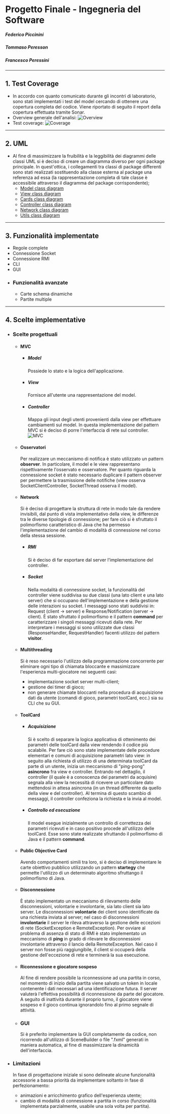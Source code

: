 # Progetto Finale - Ingegneria del Software

##### Federico Piccinini 
##### Tommaso Peresson 
##### Francesco Peressini 

------------------------------------------------------
## 1. Test Coverage ##
- In accordo con quanto comunicato durante gli incontri di laboratorio, sono stati implementati i test del model cercando di ottenere una copertura completa del codice. Viene riportato di seguito il report della copertura effettuata tramite Sonar. 
- Overview generale dell'analisi:
![Overview](/sonar/overview.PNG)
- Test coverage:
![Coverage](/sonar/coverage.PNG)
------------------------------------------------------
## 2. UML ##
- Al fine di massimizzare la fruibilità e la leggibilità dei diagrammi delle classi UML si è deciso di creare un diagramma diverso per ogni package principale. In quest'ottica, i collegamenti tra classi di package differenti sono stati realizzati sostituendo alla classe esterna al package una referenza ad essa (la rappresentazione completa di tale classe è accessibile attraverso il diagramma del package corrispondente); 
    - <a href="https://github.com/APPiccio/ing-sw-2018-piccinini-peresson-peressini/blob/master/UML/ModelClassDiagram.pdf"> Model class diagram </a>
    - <a href="https://github.com/APPiccio/ing-sw-2018-piccinini-peresson-peressini/blob/master/UML/ViewClassDiagram.pdf"> View class diagram </a>
    - <a href="https://github.com/APPiccio/ing-sw-2018-piccinini-peresson-peressini/blob/master/UML/CardsClassDiagram.pdf"> Cards class diagram </a>
    - <a href="https://github.com/APPiccio/ing-sw-2018-piccinini-peresson-peressini/blob/master/UML/ControllerClassDiagram.pdf"> Controller class diagram </a>
    - <a href="https://github.com/APPiccio/ing-sw-2018-piccinini-peresson-peressini/blob/master/UML/NetworkClassDiagram.pdf"> Network class diagram </a>
    - <a href="https://github.com/APPiccio/ing-sw-2018-piccinini-peresson-peressini/blob/master/UML/UtilsClassDiagram.pdf"> Utils class diagram </a>
------------------------------------------------------
## 3. Funzionalità implementate ##
- Regole complete
- Connessione Socket
- Connessione RMI
- CLI
- GUI
- ### Funzionalità avanzate
    - Carte schema dinamiche
    - Partite multiple
------------------------------------------------------
## 4. Scelte implementative ##

- ### Scelte progettuali

    - #### MVC
    
        - ##### Model
            Possiede lo stato e la logica dell'applicazione.
            
        - ##### View
            Fornisce all'utente una rappresentazione del model.
            
        - ##### Controller
            Mappa gli input degli utenti provenienti dalla view per effettuare cambiamenti sul model.
            In questa implementazione del pattern MVC si è deciso di porre l'interfaccia di rete sul controller.
    ![MVC](dMVC.png) 
    
    - #### Osservatori
        Per realizzare un meccanismo di notifica è stato utilizzato un pattern __observer__. In particolare, il model e le 
        view rappresentano rispettivamente l'osservato e osservatore.
        Per quanto riguarda la connessione socket è stato necessario duplicare il pattern observer per permettere la 
        trasmissione delle notifiche (view osserva SocketClientController, SocketThread osserva il model).
        
    - #### Network
        Si è deciso di progettare la struttura di rete in modo tale da rendere invisibili, dal punto di vista implementativo
        della view, le differenze tra le diverse tipologie di connessione; per fare ciò si è sfruttato il polimorfismo 
        caratteristico di Java che ha permesso l'implementazione del cambio di modalità di connessione nel corso 
        della stessa sessione.
        
        - ##### RMI
            Si è deciso di far esportare dal server l'implementazione del controller.
            
        - ##### Socket
            Nella modalità di connessione socket, la funzionalità del controller viene suddivisa su due classi 
            (una lato client e una lato server) che si occupano dell'implementazione e della gestione delle interazioni 
            su socket.
            I messaggi sono stati suddivisi in: Request (client -> server) e Response/Notification (server -> client).
            È stato sfruttato il polimorfismo e il pattern __command__ per caratterizzare i singoli messaggi ricevuti
            dalla rete.
            Per interpretare i messaggi si sono utilizzate due classi (ResponseHandler, RequestHandler) facenti utilizzo 
            del pattern __visitor__.
            
    - #### Multithreading
        Si è reso necessario l'utilizzo della programmazione concorrente per eliminare ogni tipo di chiamata bloccante e 
        massimizzare l'esperienza multi-giocatore nei seguenti casi: 
        - implementazione socket server multi-client;
        - gestione dei timer di gioco;
        - non generare chiamate bloccanti nella procedura di acquisizione dati da utente (comandi di gioco, 
          parametri toolCard, ecc.) sia su CLI che su GUI.
          
    - #### ToolCard 
    
        - ##### Acquisizione 
            Si è scelto di separare la logica applicativa di ottenimento dei parametri delle toolCard dalla view 
            rendendo il codice più scalabile.
            Per fare ciò sono state implementate delle procedure elementari e comuni di acquisizione parametri lato view: 
            in seguito alla richiesta di utilizzo di una determinata toolCard da parte di un utente, inizia un meccanismo di
            "ping-pong" __asincrono__ fra view e controller.
            Entrando nel dettaglio, il controller (il quale è a conoscenza dei parametri da acquisire) segnala alla view la 
            necessità di ricevere un particolare dato mettendosi in attesa asincrona (in un thread differente da quello della
            view e del controller).
            Al termina di questo scambio di messaggi, il controller confeziona la richiesta e la invia al model.
            
        - ##### Controllo ed esecuzione
            Il model esegue inizialmente un controllo di correttezza dei parametri ricevuti e in caso positivo procede 
            all'utilizzo delle toolCard.
            Esse sono state realizzate sfruttando il polimorfismo di Java e il pattern __command__. 
            
    - #### Public Objective Card
        Avendo comportamenti simili tra loro, si è deciso di implementare le carte obiettivo pubblico utilizzando un pattern 
        __startegy__ che permette l'utilizzo di un determinato algoritmo sfruttango il polimorfismo di Java.     
            
    - #### Disconnessione 
        È stato implementato un meccanismo di rilevamento delle disconnessioni, volontarie e involontarie, sia lato client
        sia lato server.
        Le disconnessioni __volontarie__ dei client sono identificate da una richiesta inviata al server; nel caso di
        disconnessioni __involontarie__ il server le rileva attraverso la gestione delle eccezioni di rete (SocketException 
        e RemoteException). 
        Per ovviare al problema di assenza di stato di RMI è stato implementato un meccanismo di __ping__ in grado di 
        rilevare le disconnessioni involontarie attraverso il lancio della RemoteException.
        Nel caso il server non fosse più raggiungibile, il client si occuperà della gestione dell'eccezione di rete e 
        terminerà la sua esecuzione.
        
   - #### Riconnessione e giocatore sospeso
        Al fine di rendere possibile la riconnessione ad una partita in corso, nel momento di inizio della partita viene
        salvato un token in locale contenente i dati necessari ad una identificazione futura.
        Il server valuterà l'effettiva possibilità di riconnessione da parte del giocatore.
        A seguito di inattività durante il proprio turno, il giocatore viene sospeso e il gioco continua ignorandolo 
        fino al primo segnale di attività.
        
    - ### GUI
        Si è preferito implementare la GUI completamente da codice, non ricorrendo all'utilizzo di SceneBuilder o file ".fxml" generati         in maniera automatica, al fine di massimizzare la dinamicità dell'interfaccia. 
        
- ### Limitazioni ### 
    In fase di progettazione iniziale si sono delineate alcune funzionalità accessorie a bassa priorità da implementare 
    soltanto in fase di perfezionamento: 
    - animazioni e arricchimento grafico dell'esperienza utente;
    - cambio di modalità di connessione a partita in corso (funzionalità implementata parzialmente, usabile una sola
    volta per partita).

